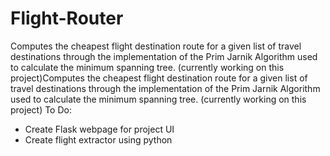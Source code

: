 # Flight-Router
Computes the cheapest flight destination route for a given list of travel destinations through the implementation of the Prim Jarnik Algorithm used to calculate the minimum spanning tree. (currently working on this project)Computes the cheapest flight destination route for a given list of travel destinations through the implementation of the Prim Jarnik Algorithm used to calculate the minimum spanning tree. (currently working on this project)
To Do:
- Create Flask webpage for project UI
- Create flight extractor using python 
